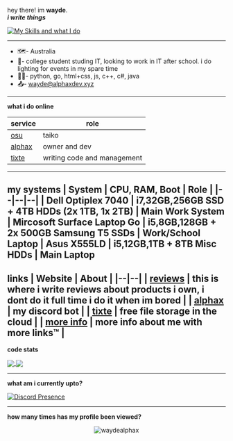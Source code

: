 hey there! im **wayde**.  
***i write things***

[![My Skills and what I do](https://skillicons.dev/icons?i=cs,bash,cloudflare,docker,dotnet,firebase,git,html,linux,mysql,nginx,py,vscode)](https://skillicons.dev)

-------

- 🗺️- Australia
- 🏢- college student studing IT, looking to work in IT after school. i do lighting for events in my spare time
- 👨‍💻- python, go, html+css, js, c++, c#, java
- 📤- wayde@alphaxdev.xyz

------------
**what i do online**

| service |  role 
|--|--|
| [osu](https://github.com/ppy/osu)  |  taiko |
| [alphax](https://bot.alphaxdev.xyz) | owner and dev  |
| [tixte](tixte.com) | writing code and management  |
------------
**my systems**
| System | CPU, RAM, Boot | Role |
|--|--|--|
| Dell Optiplex 7040 | i7,32GB,256GB SSD + 4TB HDDs (2x 1TB, 1x 2TB) | Main Work System
| Mircosoft Surface Laptop Go | i5,8GB,128GB + 2x 500GB Samsung T5 SSDs | Work/School Laptop
| Asus X555LD | i5,12GB,1TB + 8TB Misc HDDs | Main Laptop
------------
**links**
| Website | About |
|--|--|
| [reviews](https://reviews.wayde.me) | this is where i write reviews about products i own, i dont do it full time i do it when im bored |
| [alphax](https://bot.alphaxdev.xyz) | my discord bot |
| [tixte](https://tixte.com) | free file storage in the cloud |
| [more info](https://me.wayde.codes) | more info about me with more links:tm: |
------------
**code stats**

<a align="center" href="https://github.com/anuraghazra/github-readme-stats">
  <img align="center" src="https://github-readme-stats.vercel.app/api?username=waydealphax&count_private=true&theme=synthwave&show_icons=false" /> 
  <img align="center" src="https://github-readme-stats.vercel.app/api/top-langs/?username=waydealphax&layout=compact&theme=synthwave&count_private=false&exclude_repo=me.wayde.codes,Custom-StreamCompanion-Overlays" />
</a>

------------

**what am i currently upto?**

[![Discord Presence](https://lanyard-profile-readme.vercel.app/api/215734218632855552)](https://discord.com/users/215734218632855552)


------------

**how many times has my profile been viewed?**

 <p align="center"> <img src="https://komarev.com/ghpvc/?username=waydealphax&label=Profile%20views&color=00ffff&style=flat" alt="waydealphax" /> </p>
 


